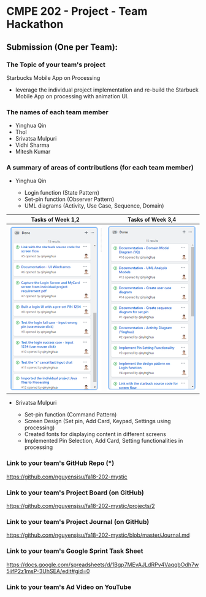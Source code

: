 # CMPE 202 - Project - Team Hackathon

## Submission (One per Team):

### The Topic of your team's project

Starbucks Mobile App on Processing

- leverage the individual project implementation and re-build the Starbuck Mobile App on processing with animation UI.

### The names of each team member
- Yinghua Qin
- Thol 
- Srivatsa Mulpuri
- Vidhi Sharma
- Mitesh Kumar


### A summary of areas of contributions (for each team member)
- Yinghua Qin


  - Login function  (State Pattern)
  - Set-pin function  (Observer Pattern)
  - UML diagrams (Activity, Use Case, Sequence, Domain)

Tasks of Week 1,2          |  Tasks of Week 3,4
:-------------------------:|:-------------------------:
![](./readme.assets/1543351854269.png)  |  ![](./readme.assets/1543351793435.png)


- Srivatsa Mulpuri

  - Set-pin function  (Command Pattern)
  - Screen Design (Set pin, Add Card, Keypad, Settings using processing)
  - Created fonts for displaying content in different screens
  - Implemented Pin Selection, Add Card, Setting functionalities in processing

### Link to your team's GitHub Repo (*)

https://github.com/nguyensjsu/fa18-202-mystic

### Link to your team's Project Board (on GitHub)

https://github.com/nguyensjsu/fa18-202-mystic/projects/2

### Link to your team's Project Journal (on GitHub)

https://github.com/nguyensjsu/fa18-202-mystic/blob/master/Journal.md

### Link to your team's Google Sprint Task Sheet
https://docs.google.com/spreadsheets/d/1Bgp7MEvAJLdRPv4VaqqbOdh7w5iifP2z1msP-3UhSEA/edit#gid=0


### Link to your team's Ad Video on YouTube

<To be added>
